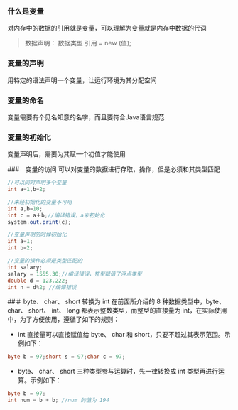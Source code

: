 ### 什么是变量
对内存中的数据的引用就是变量，可以理解为变量就是内存中数据的代词

>数据声明： 数据类型 引用 = new (值);

### 变量的声明
用特定的语法声明一个变量，让运行环境为其分配空间

### 变量的命名
变量需要有个见名知意的名字，而且要符合Java语言规范

### 变量的初始化
变量声明后，需要为其赋一个初值才能使用

###　变量的访问
可以对变量的数据进行存取，操作，但是必须和其类型匹配
```java
//可以同时声明多个变量
int a=1,b=2;

//未经初始化的变量不可用
int a,b=10;
int c = a＋b;//编译错误，a未初始化
system.out.print(c);

//变量声明的时候初始化
int a=1;
int b=2;

//变量的操作必须是类型匹配的
int salary;
salary = 1555.30;//编译错误，整型赋值了浮点类型
double d = 123.222;
int n = d%2; //编译错误
```

##＃ byte、 char、 short 转换为 int
在前面所介绍的 8 种数据类型中，byte、 char、 short、 int、 long 都表示整数类型，而整型的直接量为 int，在实际使用中，为了方便使用，遵循了如下的规则：
* int 直接量可以直接赋值给 byte、 char 和 short，只要不超过其表示范围。示例如下：

```java
byte b = 97;short s = 97;char c = 97;
```
* byte、 char、 short 三种类型参与运算时，先一律转换成 int 类型再进行运算。示例如下：

```java
byte b = 97;
int num = b + b; //num 的值为 194 
```